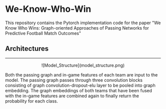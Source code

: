 # We-Know-Who-Win

This repository contains the Pytorch implementation code for the paper "We Know Who Wins: Graph-oriented Approaches of Passing Networks for Predictive Football Match Outcomes"

## Architectures
---

<p align="center">
![Model_Structure](model_structure.png)
</p>

Both the passing graph and in-game features of each team are input to the model. The passing graph passes through three convolution blocks consisting of graph convolution-dropout-elu layer to be pooled into graph embedding. The graph embeddings of both teams that have been fused with the in-game features are combined again to finally return the probability for each class.
